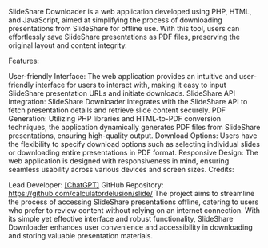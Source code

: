 SlideShare Downloader is a web application developed using PHP, HTML, and JavaScript, aimed at simplifying the process of downloading presentations from SlideShare for offline use. With this tool, users can effortlessly save SlideShare presentations as PDF files, preserving the original layout and content integrity.

Features:

User-friendly Interface: The web application provides an intuitive and user-friendly interface for users to interact with, making it easy to input SlideShare presentation URLs and initiate downloads.
SlideShare API Integration: SlideShare Downloader integrates with the SlideShare API to fetch presentation details and retrieve slide content securely.
PDF Generation: Utilizing PHP libraries and HTML-to-PDF conversion techniques, the application dynamically generates PDF files from SlideShare presentations, ensuring high-quality output.
Download Options: Users have the flexibility to specify download options such as selecting individual slides or downloading entire presentations in PDF format.
Responsive Design: The web application is designed with responsiveness in mind, ensuring seamless usability across various devices and screen sizes.
Credits:

Lead Developer: [[ChatGPT]](https://chatgptlogindeutsch.de/)
GitHub Repository: https://github.com/calculatordelusion/slide/
The project aims to streamline the process of accessing SlideShare presentations offline, catering to users who prefer to review content without relying on an internet connection. With its simple yet effective interface and robust functionality, SlideShare Downloader enhances user convenience and accessibility in downloading and storing valuable presentation materials.
